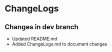 # ChangeLogs

## Changes in dev branch
- Updated README.md
- Added ChangeLogs.md to document changes
